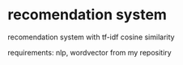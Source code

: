 # recomendation system

 recomendation system with tf-idf cosine similarity 
 
 requirements: nlp, wordvector from my repositiry
